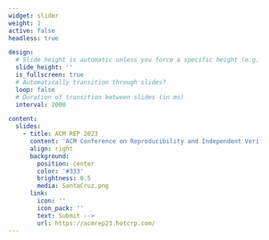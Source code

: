 ```yaml
---
widget: slider
weight: 1
active: false
headless: true

design:
  # Slide height is automatic unless you force a specific height (e.g. '400px')
  slide_height: ''
  is_fullscreen: true
  # Automatically transition through slides?
  loop: false
  # Duration of transition between slides (in ms)
  interval: 2000

content:
  slides:
    - title: ACM REP 2023
      content: 'ACM Conference on Reproducibility and Independent Verification, Santa Cruz, California, USA, June 27-29, 2023'
      align: right
      background:
        position: center
        color: '#333'
        brightness: 0.5
        media: SantaCruz.png
      link:
        icon: ''
        icon_pack: ''
        text: Submit -->
        url: https://acmrep23.hotcrp.com/
---
```

